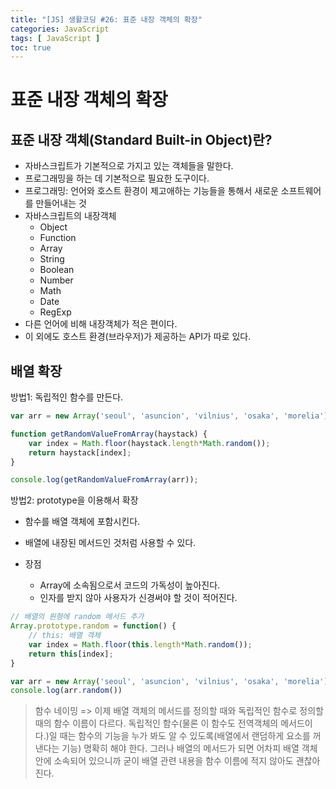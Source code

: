 ```yaml
---
title: "[JS] 생활코딩 #26: 표준 내장 객체의 확장"
categories: JavaScript
tags: [ JavaScript ]
toc: true
---
```


# 표준 내장 객체의 확장

## 표준 내장 객체(Standard Built-in Object)란?

- 자바스크립트가 기본적으로 가지고 있는 객체들을 말한다.
- 프로그래밍을 하는 데 기본적으로 필요한 도구이다.
- 프로그래밍: 언어와 호스트 환경이 제고애하는 기능들을 통해서 새로운 소프트웨어를 만들어내는 것
- 자바스크립트의 내장객체
  - Object
  - Function
  - Array
  - String
  - Boolean
  - Number
  - Math
  - Date
  - RegExp
- 다른 언어에 비해 내장객체가 적은 편이다. 
- 이 외에도 호스트 환경(브라우저)가 제공하는 API가 따로 있다. 



## 배열 확장

방법1: 독립적인 함수를 만든다.

``` javascript
var arr = new Array('seoul', 'asuncion', 'vilnius', 'osaka', 'morelia');

function getRandomValueFromArray(haystack) {
    var index = Math.floor(haystack.length*Math.random());
    return haystack[index];
}

console.log(getRandomValueFromArray(arr));
```



방법2: prototype을 이용해서 확장

- 함수를 배열 객체에 포함시킨다.

- 배열에 내장된 메서드인 것처럼 사용할 수 있다.

- 장점
  - Array에 소속됨으로서 코드의 가독성이 높아진다.
  - 인자를 받지 않아 사용자가 신경써야 할 것이 적어진다.

```javascript
// 배열의 원형에 random 메서드 추가
Array.prototype.random = function() {
    // this: 배열 객체
    var index = Math.floor(this.length*Math.random());
    return this[index];
}

var arr = new Array('seoul', 'asuncion', 'vilnius', 'osaka', 'morelia');
console.log(arr.random())
```

> 함수 네이밍 => 이제 배열 객체의 메서드를 정의할 때와 독립적인 함수로 정의할 때의 함수 이름이 다르다. 독립적인 함수(물론 이 함수도 전역객체의 메서드이다.)일 때는 함수의 기능을 누가 봐도 알 수 있도록(배열에서 랜덤하게 요소를 꺼낸다는 기능) 명확히 해야 한다. 그러나 배열의 메서드가 되면 어차피 배열 객체 안에 소속되어 있으니까 굳이 배열 관련 내용을 함수 이름에 적지 않아도 괜찮아진다.